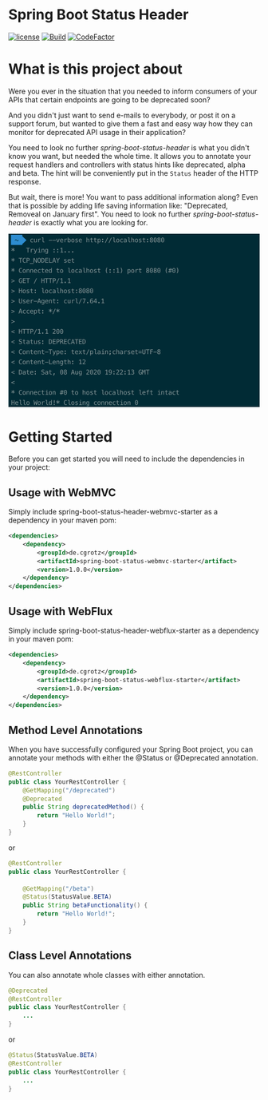 # Spring Boot Status Header
[![license](https://img.shields.io/github/license/cgrotz/spring-boot-status-header.svg)](https://github.com/cgrotz/spring-boot-status-header/blob/master/LICENSE)
[![Build](https://github.com/cgrotz/spring-boot-status-header/workflows/Java%20CI%20with%20Maven/badge.svg?branch=master&event=push)](https://github.com/cgrotz/spring-boot-status-header/actions?query=workflow%3A%22Java+CI+with+Maven%22)
[![CodeFactor](https://www.codefactor.io/repository/github/cgrotz/spring-boot-status-header/badge)](https://www.codefactor.io/repository/github/cgrotz/spring-boot-status-header)

# What is this project about
Were you ever in the situation that you needed to inform consumers of your APIs that certain endpoints are going to be deprecated soon?

And you didn't just want to send e-mails to everybody, or post it on a support forum, but wanted to give them a fast and easy way how they can monitor for deprecated API usage in their application?

You need to look no further *spring-boot-status-header* is what you didn't know you want, but needed the whole time. It allows you to annotate your request handlers and controllers with status hints like deprecated, alpha and beta. The hint will be conveniently put in the `Status` header of the HTTP response. 

But wait, there is more! You want to pass additional information along? Even that is possible by adding life saving information like: "Deprecated, Removeal on January first". You need to look no further *spring-boot-status-header* is exactly what you are looking for.

![Example curl output](./docs/console_output.png)

# Getting Started
Before you can get started you will need to include the dependencies in your project:

## Usage with WebMVC
Simply include spring-boot-status-header-webmvc-starter as a dependency in your maven pom:
```xml
<dependencies>
    <dependency>
        <groupId>de.cgrotz</groupId>
        <artifactId>spring-boot-status-webmvc-starter</artifact>
        <version>1.0.0</version>
    </dependency>
</dependencies>
```

## Usage with WebFlux
Simply include spring-boot-status-header-webflux-starter as a dependency in your maven pom:
```xml
<dependencies>
    <dependency>
        <groupId>de.cgrotz</groupId>
        <artifactId>spring-boot-status-webflux-starter</artifact>
        <version>1.0.0</version>
    </dependency>
</dependencies>
```

## Method Level Annotations
When you have successfully configured your Spring Boot project, you can annotate your methods with either the @Status or @Deprecated annotation.

```java
@RestController
public class YourRestController {
    @GetMapping("/deprecated")
    @Deprecated
    public String deprecatedMethod() {
        return "Hello World!";
    }
}
```

or

```java
@RestController
public class YourRestController {

    @GetMapping("/beta")
    @Status(StatusValue.BETA)
    public String betaFunctionality() {
        return "Hello World!";
    }
}
```

## Class Level Annotations
You can also annotate whole classes with either annotation.
```java
@Deprecated
@RestController
public class YourRestController {
    ...
}
```

or

```java
@Status(StatusValue.BETA)
@RestController
public class YourRestController {
    ...
}
```
